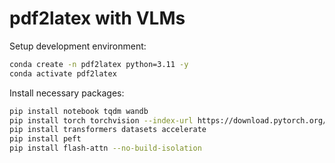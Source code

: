 # pdf2latex with VLMs

Setup development environment:
```sh
conda create -n pdf2latex python=3.11 -y
conda activate pdf2latex
```

Install necessary packages:
```sh
pip install notebook tqdm wandb
pip install torch torchvision --index-url https://download.pytorch.org/whl/cu129
pip install transformers datasets accelerate
pip install peft
pip install flash-attn --no-build-isolation
```